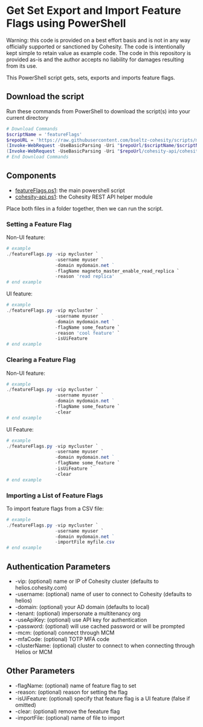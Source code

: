# Get Set Export and Import Feature Flags using  PowerShell

Warning: this code is provided on a best effort basis and is not in any way officially supported or sanctioned by Cohesity. The code is intentionally kept simple to retain value as example code. The code in this repository is provided as-is and the author accepts no liability for damages resulting from its use.

This PowerShell script gets, sets, exports and imports feature flags.

## Download the script

Run these commands from PowerShell to download the script(s) into your current directory

```powershell
# Download Commands
$scriptName = 'featureFlags'
$repoURL = 'https://raw.githubusercontent.com/bseltz-cohesity/scripts/master/powershell'
(Invoke-WebRequest -UseBasicParsing -Uri "$repoUrl/$scriptName/$scriptName.ps1").content | Out-File "$scriptName.ps1"; (Get-Content "$scriptName.ps1") | Set-Content "$scriptName.ps1"
(Invoke-WebRequest -UseBasicParsing -Uri "$repoUrl/cohesity-api/cohesity-api.ps1").content | Out-File cohesity-api.ps1; (Get-Content cohesity-api.ps1) | Set-Content cohesity-api.ps1
# End Download Commands
```

## Components

* [featureFlags.ps1](https://raw.githubusercontent.com/bseltz-cohesity/scripts/master/powershell/featureFlags/featureFlags.ps1): the main powershell script
* [cohesity-api.ps1](https://raw.githubusercontent.com/bseltz-cohesity/scripts/master/powershell/cohesity-api/cohesity-api.ps1): the Cohesity REST API helper module

Place both files in a folder together, then we can run the script.

### Setting a Feature Flag

Non-UI feature:

```powershell
# example
./featureFlags.py -vip mycluster `
                  -username myuser `
                  -domain mydomain.net ` 
                  -flagName magneto_master_enable_read_replica `
                  -reason 'read replica'
# end example
```

UI feature:

```powershell
# example
./featureFlags.py -vip mycluster `
                  -username myuser `
                  -domain mydomain.net ` 
                  -flagName some_feature `
                  -reason 'cool feature' `
                  -isUiFeature
# end example
```

### Clearing a Feature Flag

Non-UI feature:

```powershell
# example
./featureFlags.py -vip mycluster `
                  -username myuser `
                  -domain mydomain.net ` 
                  -flagName some_feature `
                  -clear
# end example
```

UI Feature:

```powershell
# example
./featureFlags.py -vip mycluster `
                  -username myuser `
                  -domain mydomain.net ` 
                  -flagName some_feature `
                  -isUiFeature `
                  -clear
# end example
```

### Importing a List of Feature Flags

To import feature flags from a CSV file:

```powershell
# example
./featureFlags.py -vip mycluster `
                  -username myuser `
                  -domain mydomain.net ` 
                  -importFile myfile.csv
# end example
```

## Authentication Parameters

* -vip: (optional) name or IP of Cohesity cluster (defaults to helios.cohesity.com)
* -username: (optional) name of user to connect to Cohesity (defaults to helios)
* -domain: (optional) your AD domain (defaults to local)
* -tenant: (optional) impersonate a multitenancy org
* -useApiKey: (optional) use API key for authentication
* -password: (optional) will use cached password or will be prompted
* -mcm: (optional) connect through MCM
* -mfaCode: (optional) TOTP MFA code
* -clusterName: (optional) cluster to connect to when connecting through Helios or MCM

## Other Parameters

* -flagName: (optional) name of feature flag to set
* -reason: (optional) reason for setting the flag
* -isUiFeature: (optional) specify that feature flag is a UI feature (false if omitted)
* -clear: (optional) remove the feeature flag
* -importFile: (optional) name of file to import
